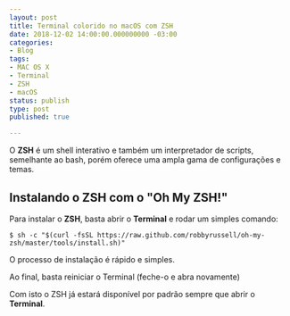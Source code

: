```yaml
---
layout: post
title: Terminal colorido no macOS com ZSH
date: 2018-12-02 14:00:00.000000000 -03:00
categories:
- Blog
tags:
- MAC OS X
- Terminal
- ZSH
- macOS
status: publish
type: post
published: true

---
```


O **ZSH** é um shell interativo e também um interpretador de scripts, semelhante ao bash, porém oferece uma ampla gama de configurações e temas.

## Instalando o ZSH com o "Oh My ZSH!"

Para instalar o **ZSH**, basta abrir o **Terminal** e rodar um simples comando:

	$ sh -c "$(curl -fsSL https://raw.github.com/robbyrussell/oh-my-zsh/master/tools/install.sh)"

O processo de instalação é rápido e simples.

Ao final, basta reiniciar o Terminal (feche-o e abra novamente)

Com isto o ZSH já estará disponível por padrão sempre que abrir o **Terminal**.